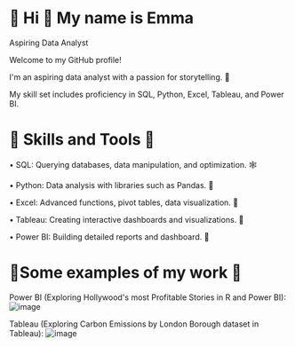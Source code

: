 # 👋 Hi :partying_face: My name is Emma
Aspiring Data Analyst

Welcome to my GitHub profile! 

I'm an aspiring data analyst with a passion for storytelling. 📖

My skill set includes proficiency in SQL, Python, Excel, Tableau, and Power BI. 


# 🚀 Skills and Tools  🚀

• SQL: Querying databases, data manipulation, and optimization. 🕸️

• Python: Data analysis with libraries such as Pandas. 🐍

• Excel: Advanced functions, pivot tables, data visualization. 🤖

• Tableau: Creating interactive dashboards and visualizations. 🌻

• Power BI: Building detailed reports and dashboard. 🦐

# 🔆Some examples of my work 🔆

Power BI (Exploring Hollywood's most Profitable Stories in R and Power BI):
![image](https://github.com/EmmaKaas/EmmaKaas/assets/168829759/e1261748-1ad6-45ad-a782-e235c0750187)

Tableau (Exploring Carbon Emissions by London Borough dataset in Tableau):
![image](https://github.com/EmmaKaas/EmmaKaas/assets/168829759/ca15cf5e-783e-4caf-bcd8-a6be0e9d8d33)


